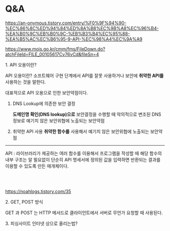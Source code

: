 # Q&A

https://an-onymous.tistory.com/entry/%F0%9F%94%90-%EC%86%8C%ED%94%84%ED%8A%B8%EC%9B%A8%EC%96%B4-%EA%B0%9C%EB%B0%9C-%EB%B3%B4%EC%95%88-%EA%B5%AC%EC%B6%95-9-API-%EC%98%A4%EC%9A%A9

https://www.mois.go.kr/cmm/fms/FileDown.do?atchFileId=FILE_00105617Cv76vCd&fileSn=4

<p>
1. API 오용이란?
</p>

API 오용이란? 소프트웨어 구현 단계에서 API를 잘못 사용하거나 보안에 **취약한 API를** 사용하는 것을 말한다.

대표적으로 API 오용으로 인한 보안약점이다.
1. DNS Lookup에 의존한 보안 결정

    **도메인명 확인(DNS lookup)으로** 보안결정을 수행할 때 악의적으로 변조된 
    DNS 정보로 예기치 않은 보안위협에 노출되는 보안약점

2. 취약한 API 사용
   **취약한 함수를** 사용해서 예기치 않은 보안위협에 노출되는 보안약점

---

API : 라이브러리가 제공하는 여러 함수를 이용해서 프로그램을 작성할 때 해당 함수의 내부 구조는 알 필요없이 단순히 API 명세서에 정의된 값을 입력하면 반환되는 결과를 이용할 수 있도록 만든 매개체이다.

<br><br>

https://noahlogs.tistory.com/35

<p>
2. GET, POST 방식
   
GET 과 POST 는 HTTP 메서드로 클라이언트에서 서버로 무언가 요청할 때 사용된다.

<p>
3. 피싱사이트 인터넷 상으로 올리는법?